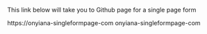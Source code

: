 This link below will take you to Github page for a single page form

https://onyiana-singleformpage-com
onyiana-singleformpage-com
